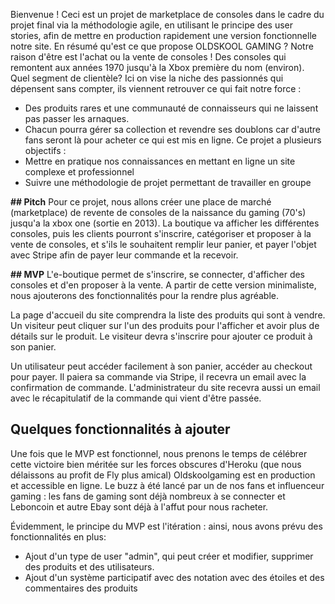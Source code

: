 Bienvenue !
Ceci est un projet de marketplace de consoles dans le cadre du projet final via la méthodologie agile, en utilisant le principe des user stories, afin de mettre en production rapidement une version fonctionnelle notre site.
En résumé qu'est ce que propose OLDSKOOL GAMING ?
Notre raison d'être est l'achat ou la vente de consoles ! Des consoles qui remontent aux années 1970 jusqu'à la Xbox première du nom (environ).
Quel segment de clientèle?
Ici on vise la niche des passionnés qui dépensent sans compter, ils viennent retrouver ce qui fait notre force :
- Des produits rares et une communauté de connaisseurs qui ne laissent pas passer les arnaques.
- Chacun pourra gérer sa collection et revendre ses doublons car d'autre fans seront là pour acheter ce qui est mis en ligne.
Ce projet a plusieurs objectifs :
- Mettre en pratique nos connaissances en mettant en ligne un site complexe et professionnel
- Suivre une méthodologie de projet permettant de travailler en groupe


**## Pitch**
Pour ce projet, nous allons créer une place de marché (marketplace) de revente de consoles de la naissance du gaming (70's) jusqu'a la xbox one (sortie en 2013). 
La boutique va afficher les différentes consoles, puis les clients pourront s'inscrire, catégoriser et proposer à la vente de consoles, et s'ils le souhaitent remplir leur panier, et payer l'objet avec Stripe afin de payer leur commande et la recevoir.

**## MVP**
L'e-boutique permet de s'inscrire, se connecter, d'afficher des consoles et d'en proposer à la vente.  A partir de cette version minimaliste, nous ajouterons des fonctionnalités pour la rendre plus agréable.

La page d'accueil du site comprendra la liste des produits qui sont à vendre. Un visiteur peut cliquer sur l'un des produits pour l'afficher et avoir plus de détails sur le produit. Le visiteur devra s'inscrire pour ajouter ce produit à son panier.

Un utilisateur peut accéder facilement à son panier, accéder au checkout pour payer. Il paiera sa commande via Stripe, il recevra un email avec la confirmation de commande. 
L'administrateur du site recevra aussi un email avec le récapitulatif de la commande qui vient d'être passée.

## Quelques fonctionnalités à ajouter
Une fois que le MVP est fonctionnel, nous prenons le temps de célébrer cette victoire bien méritée sur les forces obscures d'Heroku (que nous délaissons au profit de Fly plus amical) 
Oldskoolgaming est en production et accessible en ligne.
Le buzz à été lancé par un de nos fans et influenceur gaming : les fans de gaming sont déjà nombreux à se connecter et Leboncoin et autre Ebay sont déjà à l'affut pour nous racheter.

Évidemment, le principe du MVP est l'itération : ainsi, nous avons prévu des fonctionnalités en plus:
- Ajout d'un type de user "admin", qui peut créer et modifier, supprimer des produits et des utilisateurs.
- Ajout d'un système participatif avec des notation avec des étoiles et des commentaires des produits
